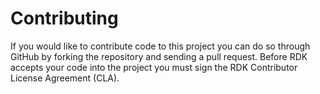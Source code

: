 Contributing
============
If you would like to contribute code to this project you can do so through GitHub by forking the repository
and sending a pull request.
Before RDK accepts your code into the project you must sign the RDK Contributor License Agreement (CLA).
